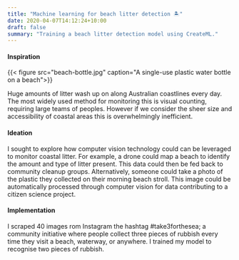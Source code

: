 ```yaml
---
title: "Machine learning for beach litter detection 🏝"
date: 2020-04-07T14:12:24+10:00
draft: false
summary: "Training a beach litter detection model using CreateML."
---
```


#### Inspiration

{{< figure src="beach-bottle.jpg" caption="A single-use plastic water bottle on a beach">}}

Huge amounts of litter wash up on along Australian coastlines every day. The most widely used method for monitoring this is visual counting, requiring large teams of peoples. However if we consider the sheer size and accessibility of coastal areas this is overwhelmingly inefficient. 


#### Ideation

I sought to explore how computer vision technology could can be leveraged to monitor coastal litter. For example, a drone could map a beach to identify the amount and type of litter present. This data could then be fed back to community cleanup groups. Alternatively, someone could take a photo of the plastic they collected on their morning beach stroll. This image could be automatically processed through computer vision for data contributing to a citizen science project.


#### Implementation
I scraped 40 images rom Instagram the hashtag #take3forthesea; a community initiative where people collect three pieces of rubbish every time they visit a beach, waterway, or anywhere. I trained my model to recognise two pieces of rubbish.




